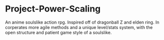 # Project-Power-Scaling
An anime soulslike action rpg. Inspired off of dragonball Z and elden ring.
In corperates more agile methods and a unique level/stats system, with the open structure and patient game style of a soulslike.
